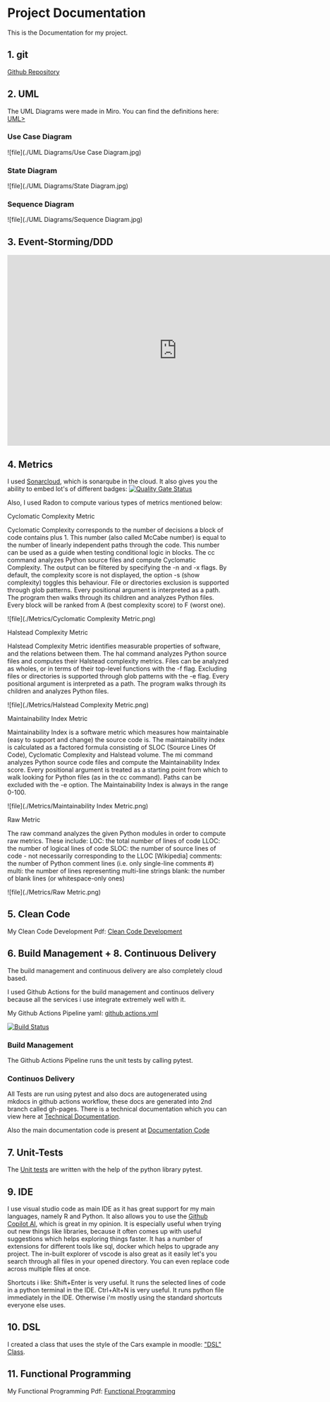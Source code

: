 # Project Documentation
 
This is the Documentation for my project.

## 1. git

<a href="https://github.com/ritik8801/Diabetes-Detection-Web-Application">Github Repository</a>

## 2. UML 

The UML Diagrams were made in Miro.
You can find the definitions here: <a href="https://github.com/ritik8801/Diabetes-Detection-Web-Application/tree/main/UML%20Diagrams">UML></a>

### Use Case Diagram
![file](./UML Diagrams/Use Case Diagram.jpg)

### State Diagram
![file](./UML Diagrams/State Diagram.jpg)

### Sequence Diagram
![file](./UML Diagrams/Sequence Diagram.jpg)


## 3. Event-Storming/DDD
<iframe width="768" height="432" src="https://miro.com/app/board/uXjVPpa-1xA=/?share_link_id=345011287833" frameBorder="0" scrolling="no" allowFullScreen></iframe>

## 4. Metrics

I used <a href="https://sonarcloud.io/project/overview?id=ritik8801_Diabetes-Detection-Web-Application" target="_blank">Sonarcloud</a>, which is sonarqube in the cloud.
It also gives you the ability to embed lot's of different badges:
[![Quality Gate Status](https://sonarcloud.io/api/project_badges/measure?project=ritik8801_Diabetes-Detection-Web-Application&metric=alert_status)](https://sonarcloud.io/summary/new_code?id=ritik8801_Diabetes-Detection-Web-Application)

Also, I used Radon to compute various types of metrics mentioned below:

Cyclomatic Complexity Metric

Cyclomatic Complexity corresponds to the number of decisions a block of code contains plus 1. This number (also called McCabe number) is equal to the number of linearly independent paths through the code. This number can be used as a guide when testing conditional logic in blocks.
The cc command analyzes Python source files and compute Cyclomatic Complexity. The output can be filtered by specifying the -n and -x flags. By default, the complexity score is not displayed, the option -s (show complexity) toggles this behaviour. File or directories exclusion is supported through glob patterns. Every positional argument is interpreted as a path. The program then walks through its children and analyzes Python files. Every block will be ranked from A (best complexity score) to F (worst one). 

![file](./Metrics/Cyclomatic Complexity Metric.png)

Halstead Complexity Metric

Halstead Complexity Metric identifies measurable properties of software, and the relations between them.
The hal command analyzes Python source files and computes their Halstead complexity metrics. Files can be analyzed as wholes, or in terms of their top-level functions with the -f flag. Excluding files or directories is supported through glob patterns with the -e flag. Every positional argument is interpreted as a path. The program walks through its children and analyzes Python files.

![file](./Metrics/Halstead Complexity Metric.png)

Maintainability Index Metric

Maintainability Index is a software metric which measures how maintainable (easy to support and change) the source code is. The maintainability index is calculated as a factored formula consisting of SLOC (Source Lines Of Code), Cyclomatic Complexity and Halstead volume.
The mi command analyzes Python source code files and compute the Maintainability Index score. Every positional argument is treated as a starting point from which to walk looking for Python files (as in the cc command). Paths can be excluded with the -e option. The Maintainability Index is always in the range 0-100.

![file](./Metrics/Maintainability Index Metric.png)

Raw Metric

The raw command analyzes the given Python modules in order to compute raw metrics. 
These include:
LOC: the total number of lines of code
LLOC: the number of logical lines of code
SLOC: the number of source lines of code - not necessarily corresponding to the LLOC [Wikipedia]
comments: the number of Python comment lines (i.e. only single-line comments #)
multi: the number of lines representing multi-line strings
blank: the number of blank lines (or whitespace-only ones)

![file](./Metrics/Raw Metric.png)

## 5. Clean Code

My Clean Code Development Pdf: <a href="https://github.com/ritik8801/Diabetes-Detection-Web-Application/blob/main/Clean%20Code%20Development/Clean%20Code%20Development.pdf">Clean Code Development</a>


## 6. Build Management + 8. Continuous Delivery

The build management and continuous delivery are also completely cloud based.

I used Github Actions for the build management and continuos delivery because all the services i use integrate extremely well with it. 

My Github Actions Pipeline yaml: <a href="https://github.com/ritik8801/Diabetes-Detection-Web-Application/blob/main/.github/workflows/github%20actions.yml">github actions.yml</a>

[![Build Status](https://github.com/ritik8801/Diabetes-Detection-Web-Application/actions/workflows/github%20actions.yml/badge.svg)](https://github.com/ritik8801/Diabetes-Detection-Web-Application/actions/workflows/github%20actions.yml)


### Build Management 

The Github Actions Pipeline runs the unit tests by calling pytest. 

### Continuos Delivery

All Tests are run using pytest and also docs are autogenerated using mkdocs in github actions workflow, these docs are generated into 2nd branch called gh-pages<a href="https://github.com/ritik8801/Diabetes-Detection-Web-Application/tree/gh-pages"></a>.
There is a technical documentation which you can view here at <a href="https://diabetesdetection.pages.dev/">Technical Documentation</a>.

Also the main documentation code is present at [Documentation Code](https://github.com/ritik8801/Diabetes-Detection-Web-Application/blob/main/docs/index.md)

## 7. Unit-Tests
The [Unit tests](https://diabetesdetection.pages.dev/testing/tests/) are written with the help of the python library pytest.

## 9. IDE
I use visual studio code as main IDE as it has great support for my main languages, namely R and Python.
It also allows you to use the <a href="https://copilot.github.com/">Github Copilot AI</a>, which is great in my opinion. It is especially useful when trying out new things like libraries, because it often comes up with useful suggestions which helps exploring things faster. It has a number of extensions for different tools like sql, docker which helps to upgrade any project. The in-built explorer of vscode is also great as it easily let's you search through all files in your opened directory. You can even replace code across multiple files at once. 

Shortcuts i like:
Shift+Enter is very useful. It runs the selected lines of code in a python terminal in the IDE.
Ctrl+Alt+N is very useful. It runs python file immediately in the IDE.
Otherwise i'm mostly using the standard shortcuts everyone else uses.

## 10. DSL
I created a class that uses the style of the Cars example in moodle:
<a href="https://diabetesdetection.pages.dev/testing/src/modelbuilding/model">"DSL" Class</a>.

## 11. Functional Programming

My Functional Programming Pdf: <a href="https://github.com/ritik8801/Diabetes-Detection-Web-Application/blob/main/Functional%20Programming/Functional%20Programming.pdf">Functional Programming</a>